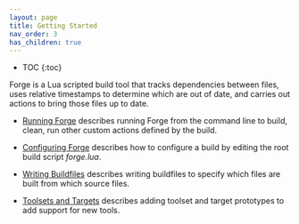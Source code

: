 ```yaml
---
layout: page
title: Getting Started
nav_order: 3
has_children: true
---
```


- TOC
{:toc}

Forge is a Lua scripted build tool that tracks dependencies between files, uses relative timestamps to determine which are out of date, and carries out actions to bring those files up to date.

- [Running Forge](running-forge.md) describes running Forge from the command line to build, clean, run other custom actions defined by the build.

- [Configuring Forge](configuring-forge.md) describes how to configure a build by editing the root build script *forge.lua*.

- [Writing Buildfiles](writing-buildfiles.md) describes writing buildfiles to specify which files are built from which source files.

- [Toolsets and Targets](writing-toolsets.md) describes adding toolset and target prototypes to add support for new tools.
